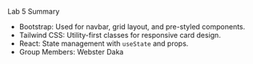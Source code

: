  Lab 5 Summary
- Bootstrap: Used for navbar, grid layout, and pre-styled components.  
- Tailwind CSS: Utility-first classes for responsive card design.  
- React: State management with `useState` and props.  
- Group Members: Webster Daka